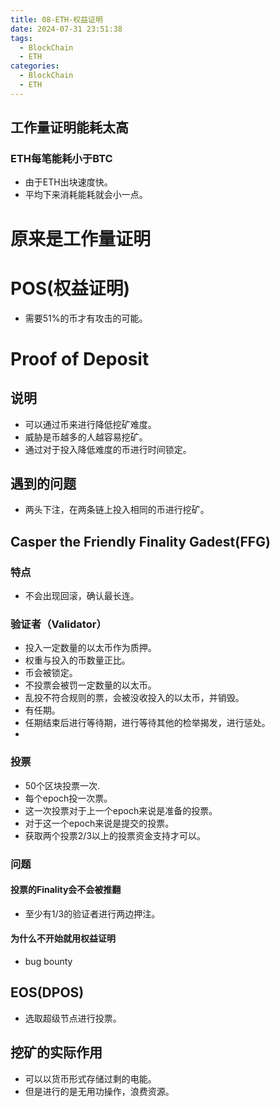 ```yaml
---
title: 08-ETH-权益证明
date: 2024-07-31 23:51:38
tags:
  - BlockChain
  - ETH
categories:
  - BlockChain
  - ETH
---
```

## 工作量证明能耗太高
### ETH每笔能耗小于BTC

- 由于ETH出块速度快。
- 平均下来消耗能耗就会小一点。

# 原来是工作量证明

# POS(权益证明)

- 需要51%的币才有攻击的可能。


# Proof of Deposit
##  说明

 - 可以通过币来进行降低挖矿难度。
 - 威胁是币越多的人越容易挖矿。
 - 通过对于投入降低难度的币进行时间锁定。

## 遇到的问题

- 两头下注，在两条链上投入相同的币进行挖矿。


## Casper the Friendly  Finality Gadest(FFG)

### 特点

- 不会出现回滚，确认最长连。
### 验证者（Validator）

- 投入一定数量的以太币作为质押。
- 权重与投入的币数量正比。
- 币会被锁定。
- 不投票会被罚一定数量的以太币。
- 乱投不符合规则的票，会被没收投入的以太币，并销毁。
- 有任期。
- 任期结束后进行等待期，进行等待其他的检举揭发，进行惩处。
- 
### 投票

- 50个区块投票一次.
- 每个epoch投一次票。
- 这一次投票对于上一个epoch来说是准备的投票。
- 对于这一个epoch来说是提交的投票。
- 获取两个投票2/3以上的投票资金支持才可以。

### 问题

#### 投票的Finality会不会被推翻

- 至少有1/3的验证者进行两边押注。
#### 为什么不开始就用权益证明

- bug bounty

## EOS(DPOS)

- 选取超级节点进行投票。

## 挖矿的实际作用

- 可以以货币形式存储过剩的电能。
- 但是进行的是无用功操作，浪费资源。